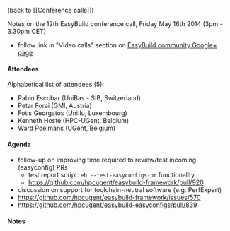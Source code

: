 (back to [[Conference calls]])

Notes on the 12th EasyBuild conference call, Friday May 16th 2014 (3pm - 3.30pm CET)

 * follow link in "Video calls" section on [EasyBuild community Google+ page](https://plus.google.com/communities/103632287931200436158)

#### Attendees

Alphabetical list of attendees (5):

* Pablo Escobar (UniBas - SIB, Switzerland)
* Petar Forai (GMI, Austria)
* Fotis Georgatos (Uni.lu, Luxembourg)
* Kenneth Hoste (HPC-UGent, Belgium)
* Ward Poelmans (UGent, Belgium)

#### Agenda

 * follow-up on improving time required to review/test incoming (easyconfig) PRs
    * test report script: `eb --test-easyconfigs-pr` functionality
     * https://github.com/hpcugent/easybuild-framework/pull/920
 * discussion on support for toolchain-neutral software (e.g. PerfExpert)
  * https://github.com/hpcugent/easybuild-framework/issues/570
  * https://github.com/hpcugent/easybuild-easyconfigs/pull/839

#### Notes